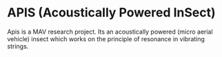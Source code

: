 # APIS (Acoustically Powered InSect)
Apis is a MAV research project. Its an acoustically powered (micro aerial vehicle) insect which works on the principle of resonance in vibrating strings.

